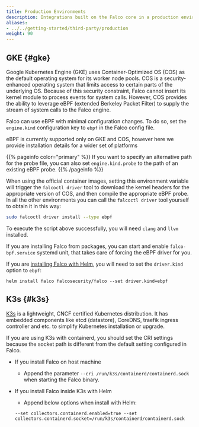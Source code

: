 ```yaml
---
title: Production Environments
description: Integrations built on the Falco core in a production environment
aliases:
- ../../getting-started/third-party/production
weight: 90
---
```


## GKE {#gke}

Google Kubernetes Engine (GKE) uses Container-Optimized OS (COS) as the default operating system for its worker node pools. COS is a security-enhanced operating system that limits access to certain parts of the underlying OS. Because of this security constraint, Falco cannot insert its kernel module to process events for system calls. However, COS provides the ability to leverage eBPF (extended Berkeley Packet Filter) to supply the stream of system calls to the Falco engine.

Falco can use eBPF with minimal configuration changes. To do so, set the `engine.kind` configuration key to `ebpf` in the Falco config file.

eBPF is currently supported only on GKE and COS, however here we provide installation details for a wider set of platforms

{{% pageinfo color="primary" %}}
 If you want to specify an alternative path for the probe file, you can also set `engine.kind.probe` to the path of an existing eBPF probe.
{{% /pageinfo %}}

When using the official container images, setting this environment variable will trigger the `falcoctl driver` tool to download the kernel headers for the appropriate version of COS, and then compile the appropriate eBPF probe. In all the other environments you can call the `falcoctl driver` tool yourself to obtain it in this way:

```bash
sudo falcoctl driver install --type ebpf
```

To execute the script above successfully, you will need `clang` and `llvm` installed.

If you are installing Falco from packages, you can start and enable `falco-bpf.service` systemd unit,
that takes care of forcing the eBPF driver for you.  

If you are [installing Falco with Helm](/docs/setup/kubernetes/), you will need to set the `driver.kind` option to `ebpf`:

```
helm install falco falcosecurity/falco --set driver.kind=ebpf
```

## K3s {#k3s}

[K3s](https://k3s.io/) is a lightweight, CNCF certified Kubernetes distribution. It has embedded components like etcd (datastore), CoreDNS, traefik ingress controller and etc. to simplify Kubernetes installation or upgrade.

If you are using K3s with containerd, you should set the CRI settings because the socket path is different from the default setting configured in Falco.

- If you install Falco on host machine
  - Append the parameter ```--cri /run/k3s/containerd/containerd.sock``` when starting the Falco binary.
- If you install Falco inside K3s with Helm
  - Append below options when install with Helm:

  ```shell
  --set collectors.containerd.enabled=true --set collectors.containerd.socket=/run/k3s/containerd/containerd.sock
  ```
